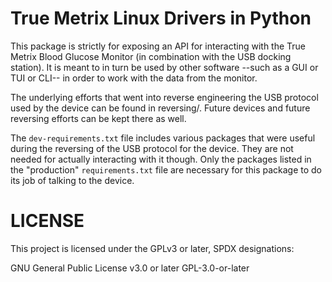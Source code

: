 True Metrix Linux Drivers in Python
===================================

This package is strictly for exposing an API for interacting with the True
Metrix Blood Glucose Monitor (in combination with the USB docking station). It
is meant to in turn be used by other software --such as a GUI or TUI or CLI--
in order to work with the data from the monitor.

The underlying efforts that went into reverse engineering the USB protocol used
by the device can be found in reversing/. Future devices and future reversing
efforts can be kept there as well.

The `dev-requirements.txt` file includes various packages that were useful
during the reversing of the USB protocol for the device. They are not needed
for actually interacting with it though. Only the packages listed in the
"production" `requirements.txt` file are necessary for this package to do its
job of talking to the device.

LICENSE
=======

This project is licensed under the GPLv3 or later, SPDX designations:

GNU General Public License v3.0 or later
GPL-3.0-or-later

